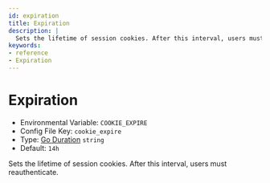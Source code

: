 ```yaml
---
id: expiration
title: Expiration
description: |
  Sets the lifetime of session cookies. After this interval, users must reauthenticate.
keywords:
- reference
- Expiration
---
```



# Expiration
- Environmental Variable: `COOKIE_EXPIRE`
- Config File Key: `cookie_expire`
- Type: [Go Duration](https://golang.org/pkg/time/#Duration.String) `string`
- Default: `14h`

Sets the lifetime of session cookies. After this interval, users must reauthenticate.

